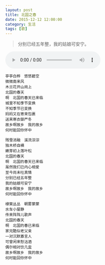 ```yaml
---
layout: post
title: 北国之春
date: 2015-12-12 12:00:00
category: 生活
tags: [歌]
---
```


> 分别已经五年整，我的姑娘可安宁。

<!--more-->

<audio src="http://shengbin-static.stor.sinaapp.com/bei-guo-zhi-chun.mp3" type="audio/mpeg" 
        preload="auto" autoplay="autoplay" controls="controls" loop="loop">
我去，你的浏览器竟然不支持HTML5？！赶紧去下个[真正的浏览器](https://www.google.com/intl/en/chrome/browser/)吧。
</audio>

	亭亭白桦　悠悠碧空
	微微南来风
	木兰花开山岗上
	北国的春天
	啊　北国的春天已来临
	城里不知季节变换
	不知季节已变换
	妈妈又在寄来包裹
	送来寒衣御严冬
	故乡啊故乡　我的故乡
	何时能回你怀中

	残雪消融　溪流淙淙
	独木桥自横
	嫩芽初上落叶松
	北国的春天
	啊　北国的春天已来临
	虽然我们已内心相爱
	至今尚未吐真情
	分别已经五年整
	我的姑娘可安宁
	故乡啊故乡　我的故乡
	何时能回你怀中

	棣棠丛丛　朝雾蒙蒙
	水车小屋静
	传来阵阵儿歌声
	北国的春天
	啊　北国的春已来临
	家兄酷似老父亲
	一对沉默寡言人
	可曾闲来愁沽酒
	偶尔相对饮几盅
	故乡啊故乡　我的故乡
	何时能回你怀中